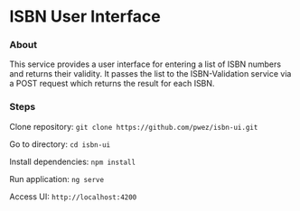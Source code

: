 # ISBN User Interface

### About
This service provides a user interface for entering a list of ISBN numbers and 
returns their validity. It passes the list to the ISBN-Validation service
via a POST request which returns the result for each ISBN.

### Steps
Clone repository: ```git clone https://github.com/pwez/isbn-ui.git```

Go to directory: ```cd isbn-ui```

Install dependencies: ```npm install```

Run application: ```ng serve```

Access UI: ```http://localhost:4200```
